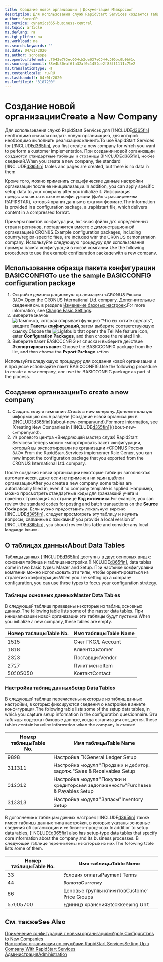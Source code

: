 ```yaml
---
title: Создание новой организации | Документация Майкрософт
description: Для использования служб RapidStart Services создаются таблицы и страницы, но они не содержат никаких данных.
author: SorenGP
ms.service: dynamics365-business-central
ms.topic: article
ms.devlang: na
ms.tgt_pltfrm: na
ms.workload: na
ms.search.keywords: ''
ms.date: 04/01/2020
ms.author: sgroespe
ms.openlocfilehash: c7042e783ec004cb2de637e6544c590bc8b9b81c
ms.sourcegitcommit: 88e4b30eaf6fa32af0c1452ce2f85ff1111c75e2
ms.translationtype: HT
ms.contentlocale: ru-RU
ms.lasthandoff: 04/01/2020
ms.locfileid: "3187200"
---
```

# <a name="create-a-new-company"></a><span data-ttu-id="3bdd5-103">Создание новой организации</span><span class="sxs-lookup"><span data-stu-id="3bdd5-103">Create a New Company</span></span>
<span data-ttu-id="3bdd5-104">Для использования служб RapidStart Services для [!INCLUDE[d365fin](includes/d365fin_md.md)] необходимо сначала создать новую организацию, для которой необходимо выполнить реализацию клиента.</span><span class="sxs-lookup"><span data-stu-id="3bdd5-104">To use RapidStart Services for [!INCLUDE[d365fin](includes/d365fin_md.md)], you first create a new company for which you want to perform a customer implementation.</span></span> <span data-ttu-id="3bdd5-105">При создании новой организации создаются стандартные таблицы и страницы [!INCLUDE[d365fin](includes/d365fin_md.md)], но без сведений.</span><span class="sxs-lookup"><span data-stu-id="3bdd5-105">When you create a new company, the standard [!INCLUDE[d365fin](includes/d365fin_md.md)] tables and pages are created, but there is no data in them.</span></span>

<span data-ttu-id="3bdd5-106">Кроме того, можно применить специфические данные настройки организации после ее инициализации.</span><span class="sxs-lookup"><span data-stu-id="3bdd5-106">In addition, you can apply specific setup data to your company after you initialize it.</span></span> <span data-ttu-id="3bdd5-107">Информация предоставляется в пакете конфигурации (файл с расширением RAPIDSTAR), который хранит данные в сжатом формате.</span><span class="sxs-lookup"><span data-stu-id="3bdd5-107">The information is provided in a configuration package, a .rapidstart file, which delivers content in a compressed format.</span></span>  

<span data-ttu-id="3bdd5-108">Примеры пакетов конфигурации, включая файлы для определенных стран и регионов, поставляются вместе с демонстрационной организацией CRONUS.</span><span class="sxs-lookup"><span data-stu-id="3bdd5-108">Example configuration packages, including country/region-specific files, are included with the CRONUS demonstration company.</span></span> <span data-ttu-id="3bdd5-109">Используйте следующую процедуру для использования примера пакета конфигураций в новой компании.</span><span class="sxs-lookup"><span data-stu-id="3bdd5-109">Use the following procedures to use the example configuration package with a new company.</span></span>  

## <a name="to-use-the-sample-basicconfig-configuration-package"></a><span data-ttu-id="3bdd5-110">Использование образца пакета конфигурации BASICCONFIG</span><span class="sxs-lookup"><span data-stu-id="3bdd5-110">To use the sample BASICCONFIG configuration package</span></span>  
1. <span data-ttu-id="3bdd5-111">Откройте демонстрационную организацию «CRONUS Россия ЗАО».</span><span class="sxs-lookup"><span data-stu-id="3bdd5-111">Open the CRONUS International Ltd. company.</span></span> <span data-ttu-id="3bdd5-112">Дополнительные сведения см. в разделе [Изменение базовых настроек](ui-change-basic-settings.md).</span><span class="sxs-lookup"><span data-stu-id="3bdd5-112">For more information, see [Change Basic Settings](ui-change-basic-settings.md).</span></span>
2. <span data-ttu-id="3bdd5-113">Выберите значок ![Лампочка, которая открывает функцию "Что вы хотите сделать"](media/ui-search/search_small.png "Что вы хотите сделать"), введите **Пакеты конфигураций**, затем выберите соответствующую ссылку.</span><span class="sxs-lookup"><span data-stu-id="3bdd5-113">Choose the ![Lightbulb that opens the Tell Me feature](media/ui-search/search_small.png "Tell me what you want to do") icon, enter **Configuration Packages**, and then choose the related link.</span></span>  
3. <span data-ttu-id="3bdd5-114">Выберите пакет BASICCONFIG из списка и выберите действие **Экспортировать пакет**.</span><span class="sxs-lookup"><span data-stu-id="3bdd5-114">Choose the BASICCONFIG package from the list, and then choose the **Export Package** action.</span></span>  

<span data-ttu-id="3bdd5-115">Используйте следующую процедуру для создания новой организации и в процессе используйте пакет BASICCONFIG.</span><span class="sxs-lookup"><span data-stu-id="3bdd5-115">Use the following procedure to create a new company, and use the BASICCONFIG package as part of the process.</span></span>  

## <a name="to-create-a-new-company"></a><span data-ttu-id="3bdd5-116">Создание организации</span><span class="sxs-lookup"><span data-stu-id="3bdd5-116">To create a new company</span></span>  
1. <span data-ttu-id="3bdd5-117">Создать новую компанию.</span><span class="sxs-lookup"><span data-stu-id="3bdd5-117">Create a new company.</span></span> <span data-ttu-id="3bdd5-118">Дополнительную информацию см. в разделе [Создание новой организации в [!INCLUDE[d365fin](includes/d365fin_md.md)]](about-new-company.md).</span><span class="sxs-lookup"><span data-stu-id="3bdd5-118">For more information, see [Creating New Companies in [!INCLUDE[d365fin](includes/d365fin_md.md)]](about-new-company.md).</span></span>
2. <span data-ttu-id="3bdd5-119">Из ролевого центра «Внедряющий мастер служб RapidStart Services» теперь можно импортировать пакет конфигурации, который вы экспортировали из организации «CRONUS Россия ЗАО».</span><span class="sxs-lookup"><span data-stu-id="3bdd5-119">From the RapidStart Services Implementer Role Center, you can now import the configuration package that you exported from the CRONUS International Ltd. company.</span></span>

<span data-ttu-id="3bdd5-120">После создания новой организации некоторые таблицы заполняются автоматически, даже если не применен ни один шаблон организации.</span><span class="sxs-lookup"><span data-stu-id="3bdd5-120">After you create a new company, some tables are automatically filled in, even if no company template is applied.</span></span> <span data-ttu-id="3bdd5-121">Например, можно просмотреть стандартные коды для транзакций учета и пакетных транзакций на странице **Код источника**.</span><span class="sxs-lookup"><span data-stu-id="3bdd5-121">For example, you can review the standard codes for posting and batch transactions on the **Source Code** page.</span></span> <span data-ttu-id="3bdd5-122">Если нужно предоставить локальную версию [!INCLUDE[d365fin](includes/d365fin_md.md)], следует просмотреть эту таблицу и изучить вопросы, связанные с языками.</span><span class="sxs-lookup"><span data-stu-id="3bdd5-122">If you provide a local version of [!INCLUDE[d365fin](includes/d365fin_md.md)], you should review this table and consider any local language issues.</span></span>

## <a name="about-data-tables"></a><span data-ttu-id="3bdd5-123">О таблицах данных</span><span class="sxs-lookup"><span data-stu-id="3bdd5-123">About Data Tables</span></span>
<span data-ttu-id="3bdd5-124">Таблицы данных [!INCLUDE[d365fin](includes/d365fin_md.md)] доступны в двух основных видах: основная таблица и таблица настройки.</span><span class="sxs-lookup"><span data-stu-id="3bdd5-124">[!INCLUDE[d365fin](includes/d365fin_md.md)], data tables come in two basic types: Master and Setup.</span></span> <span data-ttu-id="3bdd5-125">При настойке конфигурации компании можно использовать эти типы, чтобы ориентироваться на стратегию конфигурации.</span><span class="sxs-lookup"><span data-stu-id="3bdd5-125">When you are setting up a company configuration, you can use these types to focus your configuration strategy.</span></span>  

### <a name="master-data-tables"></a><span data-ttu-id="3bdd5-126">Таблицы основных данных</span><span class="sxs-lookup"><span data-stu-id="3bdd5-126">Master Data Tables</span></span>  
<span data-ttu-id="3bdd5-127">В следующей таблице приведены некоторые из таблиц основных данных.</span><span class="sxs-lookup"><span data-stu-id="3bdd5-127">The following table lists some of the master data tables.</span></span> <span data-ttu-id="3bdd5-128">При инициализации новой организации эти таблицы будут пустыми.</span><span class="sxs-lookup"><span data-stu-id="3bdd5-128">When you initialize a new company, these tables are empty.</span></span>  

|<span data-ttu-id="3bdd5-129">Номер таблицы</span><span class="sxs-lookup"><span data-stu-id="3bdd5-129">Table No.</span></span>|<span data-ttu-id="3bdd5-130">Имя таблицы</span><span class="sxs-lookup"><span data-stu-id="3bdd5-130">Table Name</span></span>|  
|-------------------|--------------------|  
|<span data-ttu-id="3bdd5-131">15</span><span class="sxs-lookup"><span data-stu-id="3bdd5-131">15</span></span>|<span data-ttu-id="3bdd5-132">Счет ГК</span><span class="sxs-lookup"><span data-stu-id="3bdd5-132">G/L Account</span></span>|  
|<span data-ttu-id="3bdd5-133">18</span><span class="sxs-lookup"><span data-stu-id="3bdd5-133">18</span></span>|<span data-ttu-id="3bdd5-134">Клиент</span><span class="sxs-lookup"><span data-stu-id="3bdd5-134">Customer</span></span>|  
|<span data-ttu-id="3bdd5-135">23</span><span class="sxs-lookup"><span data-stu-id="3bdd5-135">23</span></span>|<span data-ttu-id="3bdd5-136">Поставщик</span><span class="sxs-lookup"><span data-stu-id="3bdd5-136">Vendor</span></span>|  
|<span data-ttu-id="3bdd5-137">27</span><span class="sxs-lookup"><span data-stu-id="3bdd5-137">27</span></span>|<span data-ttu-id="3bdd5-138">Пункт меню</span><span class="sxs-lookup"><span data-stu-id="3bdd5-138">Item</span></span>|  
|<span data-ttu-id="3bdd5-139">5050</span><span class="sxs-lookup"><span data-stu-id="3bdd5-139">5050</span></span>|<span data-ttu-id="3bdd5-140">Контакт</span><span class="sxs-lookup"><span data-stu-id="3bdd5-140">Contact</span></span>|  

### <a name="setup-data-tables"></a><span data-ttu-id="3bdd5-141">Настройка таблиц данных</span><span class="sxs-lookup"><span data-stu-id="3bdd5-141">Setup Data Tables</span></span>  
<span data-ttu-id="3bdd5-142">В следующей таблице перечислены некоторые из таблиц данных настройки, в которых фиксируются сведения о настройке в анкете конфигурации.</span><span class="sxs-lookup"><span data-stu-id="3bdd5-142">The following table lists some of the setup data tables, in which you capture setup information in the configuration questionnaire.</span></span> <span data-ttu-id="3bdd5-143">Эти таблицы содержат базовые данные, когда организация создается.</span><span class="sxs-lookup"><span data-stu-id="3bdd5-143">These tables contain baseline information when the company is created.</span></span>  

|<span data-ttu-id="3bdd5-144">Номер таблицы</span><span class="sxs-lookup"><span data-stu-id="3bdd5-144">Table No.</span></span>|<span data-ttu-id="3bdd5-145">Имя таблицы</span><span class="sxs-lookup"><span data-stu-id="3bdd5-145">Table Name</span></span>|  
|-------------------|--------------------|  
|<span data-ttu-id="3bdd5-146">98</span><span class="sxs-lookup"><span data-stu-id="3bdd5-146">98</span></span>|<span data-ttu-id="3bdd5-147">Настройка ГК</span><span class="sxs-lookup"><span data-stu-id="3bdd5-147">General Ledger Setup</span></span>|  
|<span data-ttu-id="3bdd5-148">311</span><span class="sxs-lookup"><span data-stu-id="3bdd5-148">311</span></span>|<span data-ttu-id="3bdd5-149">Настройка модуля "Продажи и дебитор. задолж."</span><span class="sxs-lookup"><span data-stu-id="3bdd5-149">Sales & Receivables Setup</span></span>|  
|<span data-ttu-id="3bdd5-150">312</span><span class="sxs-lookup"><span data-stu-id="3bdd5-150">312</span></span>|<span data-ttu-id="3bdd5-151">Настройка модуля "Покупки и кредиторская задолженность"</span><span class="sxs-lookup"><span data-stu-id="3bdd5-151">Purchases & Payables Setup</span></span>|  
|<span data-ttu-id="3bdd5-152">313</span><span class="sxs-lookup"><span data-stu-id="3bdd5-152">313</span></span>|<span data-ttu-id="3bdd5-153">Настройка модуля "Запасы"</span><span class="sxs-lookup"><span data-stu-id="3bdd5-153">Inventory Setup</span></span>|  

<span data-ttu-id="3bdd5-154">В дополнение к таблицам данных настроек [!INCLUDE[d365fin](includes/d365fin_md.md)] также имеет таблицы данных типа настройки, в которых указаны основные сведения об организации и ее бизнес-процессах.</span><span class="sxs-lookup"><span data-stu-id="3bdd5-154">In addition to setup data tables, [!INCLUDE[d365fin](includes/d365fin_md.md)] also has setup-type data tables that specify core information about the company and its business processes.</span></span> <span data-ttu-id="3bdd5-155">В следующей таблице перечислены некоторые из них.</span><span class="sxs-lookup"><span data-stu-id="3bdd5-155">The following table lists some of them.</span></span>  

|<span data-ttu-id="3bdd5-156">Номер таблицы</span><span class="sxs-lookup"><span data-stu-id="3bdd5-156">Table No.</span></span>|<span data-ttu-id="3bdd5-157">Имя таблицы</span><span class="sxs-lookup"><span data-stu-id="3bdd5-157">Table Name</span></span>|  
|-------------------|--------------------|  
|<span data-ttu-id="3bdd5-158">3</span><span class="sxs-lookup"><span data-stu-id="3bdd5-158">3</span></span>|<span data-ttu-id="3bdd5-159">Условия оплаты</span><span class="sxs-lookup"><span data-stu-id="3bdd5-159">Payment Terms</span></span>|  
|<span data-ttu-id="3bdd5-160">4</span><span class="sxs-lookup"><span data-stu-id="3bdd5-160">4</span></span>|<span data-ttu-id="3bdd5-161">Валюта</span><span class="sxs-lookup"><span data-stu-id="3bdd5-161">Currency</span></span>|  
|<span data-ttu-id="3bdd5-162">6</span><span class="sxs-lookup"><span data-stu-id="3bdd5-162">6</span></span>|<span data-ttu-id="3bdd5-163">Ценовые группы клиентов</span><span class="sxs-lookup"><span data-stu-id="3bdd5-163">Customer Price Groups</span></span>|  
|<span data-ttu-id="3bdd5-164">5700</span><span class="sxs-lookup"><span data-stu-id="3bdd5-164">5700</span></span>|<span data-ttu-id="3bdd5-165">Единица хранения</span><span class="sxs-lookup"><span data-stu-id="3bdd5-165">Stockkeeping Unit</span></span>|

  

## <a name="see-also"></a><span data-ttu-id="3bdd5-166">См. также</span><span class="sxs-lookup"><span data-stu-id="3bdd5-166">See Also</span></span>  
[<span data-ttu-id="3bdd5-167">Применение конфигураций к новым организациям</span><span class="sxs-lookup"><span data-stu-id="3bdd5-167">Apply Configurations to New Companies</span></span>](admin-apply-configuration-to-new-companies.md)  
[<span data-ttu-id="3bdd5-168">Настройка организации со службами RapidStart Services</span><span class="sxs-lookup"><span data-stu-id="3bdd5-168">Setting Up a Company With RapidStart Services</span></span>](admin-set-up-a-company-with-rapidstart.md)  
[<span data-ttu-id="3bdd5-169">Администрация</span><span class="sxs-lookup"><span data-stu-id="3bdd5-169">Administration</span></span>](admin-setup-and-administration.md)
